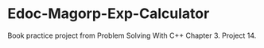 # Edoc-Magorp-Exp-Calculator
Book practice project from Problem Solving With C++ Chapter 3. Project 14.
